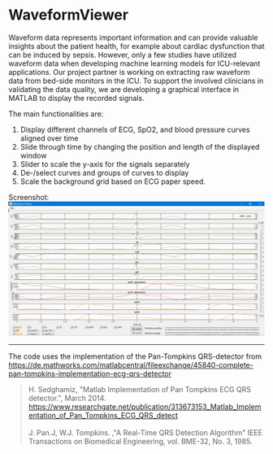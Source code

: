 # WaveformViewer

Waveform data represents important information and can provide valuable insights about the patient health, for example about cardiac dysfunction that can be induced by sepsis. However, only a few studies have utilized waveform data when developing machine learning models for ICU-relevant applications.
Our project partner is working on extracting raw waveform data from bed-side monitors in the ICU. To support the involved clinicians in validating the data quality, we are developing a graphical interface in MATLAB to display the recorded signals.

The main functionalities are: 
1. Display different channels of ECG, SpO2, and blood pressure curves aligned over time
2. Slide through time by changing the position and length of the displayed window
3. Slider to scale the y-axis for the signals separately
4. De-/select curves and groups of curves to display
5. Scale the background grid based on ECG paper speed.

Screenshot:
![Viewer Screenshot](Viewer-Screenshot_25-01-24.png?raw=true "Viewer Screenshot")

---
The code uses the implementation of the Pan-Tompkins QRS-detector from https://de.mathworks.com/matlabcentral/fileexchange/45840-complete-pan-tompkins-implementation-ecg-qrs-detector
> H. Sedghamiz, "Matlab Implementation of Pan Tompkins ECG QRS detector.", March 2014. https://www.researchgate.net/publication/313673153_Matlab_Implementation_of_Pan_Tompkins_ECG_QRS_detect
<br> <br>
J. Pan.J, W.J. Tompkins. ,"A Real-Time QRS Detection Algorithm" IEEE Transactions on Biomedical Engineering, vol. BME-32, No. 3, 1985. 
